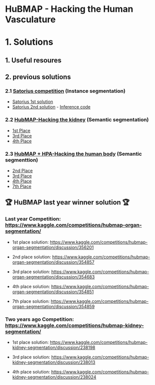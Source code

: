 # HuBMAP - Hacking the Human Vasculature

# 1. Solutions

## 1. Useful resoures

## 2. previous solutions
### 2.1 [Satorius competition](https://www.kaggle.com/competitions/sartorius-cell-instance-segmentation/discussion?sort=published) (Instance segmentation)
- [Satorius 1st solution](https://www.kaggle.com/competitions/sartorius-cell-instance-segmentation/discussion/298869)
- [Satorius 2nd solution](https://www.kaggle.com/competitions/sartorius-cell-instance-segmentation/discussion/297988) - [Inference code](https://www.kaggle.com/code/carnozhao/cell-submission-ensemble)

### 2.2 [HubMAP-Hacking the kidney](https://www.kaggle.com/competitions/hubmap-kidney-segmentation) (Semantic segmentation)

- [1st Place](https://www.kaggle.com/c/hubmap-kidney-segmentation/discussion/238198)
- [3rd Place](https://www.kaggle.com/c/hubmap-kidney-segmentation/discussion/238013)
- [4th Place](https://www.kaggle.com/c/hubmap-kidney-segmentation/discussion/238024)

### 2.3 [HubMAP + HPA-Hacking the human body](https://www.kaggle.com/competitions/hubmap-organ-segmentation/) (Semantic segmenttion)


- [2nd Place](https://www.kaggle.com/competitions/hubmap-organ-segmentation/discussion/354857)
- [3rd Place](https://www.kaggle.com/competitions/hubmap-organ-segmentation/discussion/354683)
- [4th Place](https://www.kaggle.com/competitions/hubmap-organ-segmentation/discussion/354851)
- [7th Place](https://www.kaggle.com/competitions/hubmap-organ-segmentation/discussion/354859)

## 🏆 HuBMAP last year winner solution 🏆
### Last year Competition: https://www.kaggle.com/competitions/hubmap-organ-segmentation/

- 1st place solution: https://www.kaggle.com/competitions/hubmap-organ-segmentation/discussion/356201

- 2nd place solution: https://www.kaggle.com/competitions/hubmap-organ-segmentation/discussion/354857

- 3rd place solution: https://www.kaggle.com/competitions/hubmap-organ-segmentation/discussion/354683

- 4th place solution: https://www.kaggle.com/competitions/hubmap-organ-segmentation/discussion/354851

- 7th place solution: https://www.kaggle.com/competitions/hubmap-organ-segmentation/discussion/354859

### Two years ago Competition: https://www.kaggle.com/competitions/hubmap-kidney-segmentation/
- 1st place solution: https://www.kaggle.com/competitions/hubmap-kidney-segmentation/discussion/238198

- 3rd place solution: https://www.kaggle.com/competitions/hubmap-kidney-segmentation/discussion/238013

- 4th place solution: https://www.kaggle.com/competitions/hubmap-kidney-segmentation/discussion/238024